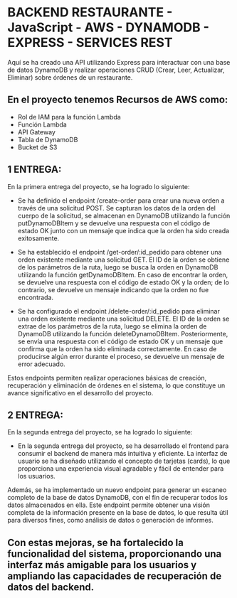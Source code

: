 # BACKEND RESTAURANTE - JavaScript - AWS - DYNAMODB - EXPRESS - SERVICES REST 

Aquí se ha creado una API utilizando Express para interactuar con una base de datos DynamoDB y realizar operaciones CRUD (Crear, Leer, Actualizar, Eliminar) sobre órdenes de un restaurante.

## En el proyecto tenemos Recursos de AWS como: 
- Rol de IAM para la función Lambda
- Función Lambda
- API Gateway
- Tabla de DynamoDB
- Bucket de S3

## 1 ENTREGA: 
En la primera entrega del proyecto, se ha logrado lo siguiente:

- Se ha definido el endpoint /create-order para crear una nueva orden a través de una solicitud POST. Se capturan los datos de la orden del cuerpo de la solicitud, se almacenan en DynamoDB utilizando la función putDynamoDBItem y se devuelve una respuesta con el código de estado OK junto con un mensaje que indica que la orden ha sido creada exitosamente.

- Se ha establecido el endpoint /get-order/:id_pedido para obtener una orden existente mediante una solicitud GET. El ID de la orden se obtiene de los parámetros de la ruta, luego se busca la orden en DynamoDB utilizando la función getDynamoDBItem. En caso de encontrar la orden, se devuelve una respuesta con el código de estado OK y la orden; de lo contrario, se devuelve un mensaje indicando que la orden no fue encontrada.

- Se ha configurado el endpoint /delete-order/:id_pedido para eliminar una orden existente mediante una solicitud DELETE. El ID de la orden se extrae de los parámetros de la ruta, luego se elimina la orden de DynamoDB utilizando la función deleteDynamoDBItem. Posteriormente, se envía una respuesta con el código de estado OK y un mensaje que confirma que la orden ha sido eliminada correctamente. En caso de producirse algún error durante el proceso, se devuelve un mensaje de error adecuado.

Estos endpoints permiten realizar operaciones básicas de creación, recuperación y eliminación de órdenes en el sistema, lo que constituye un avance significativo en el desarrollo del proyecto.

## 2 ENTREGA: 
En la segunda entrega del proyecto, se ha logrado lo siguiente:

- En la segunda entrega del proyecto, se ha desarrollado el frontend para consumir el backend de manera más intuitiva y eficiente. La interfaz de usuario se ha diseñado utilizando el concepto de tarjetas (cards), lo que proporciona una experiencia visual agradable y fácil de entender para los usuarios.

Además, se ha implementado un nuevo endpoint para generar un escaneo completo de la base de datos DynamoDB, con el fin de recuperar todos los datos almacenados en ella. Este endpoint permite obtener una visión completa de la información presente en la base de datos, lo que resulta útil para diversos fines, como análisis de datos o generación de informes.

Con estas mejoras, se ha fortalecido la funcionalidad del sistema, proporcionando una interfaz más amigable para los usuarios y ampliando las capacidades de recuperación de datos del backend.
- 